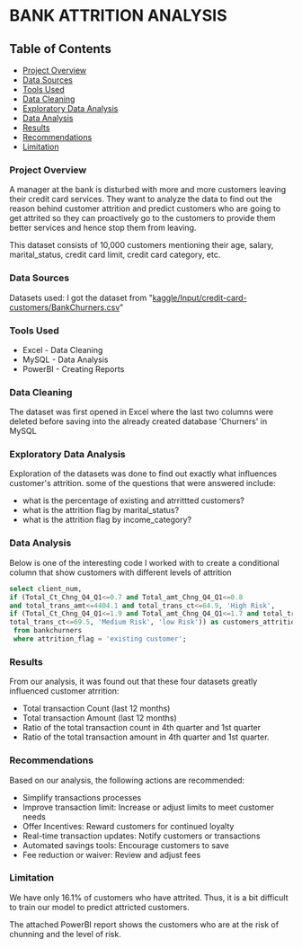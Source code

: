 # BANK ATTRITION ANALYSIS

## Table of Contents
- [Project Overview](#project-overview)
- [Data Sources](#data-sources)
- [Tools Used](#tools-used)
- [Data Cleaning](#data-cleaning)
- [Exploratory Data Analysis](#exploratory-data-analysis)
- [Data Analysis](#data-analysis)
- [Results](#results)
- [Recommendations](#recommendations)
- [Limitation](#limitation)
### Project Overview

A manager at the bank is disturbed with more and more customers leaving their credit card services. They want to analyze the data to find out the reason behind customer attrition and predict customers who are going to get attrited so they can proactively go to the customers to provide them better services and hence stop them from leaving. 

This dataset consists of 10,000 customers mentioning their age, salary, marital_status, credit card limit, credit card category, etc. 

### Data Sources

Datasets used: I got the dataset from "[kaggle/Input/credit-card-customers/BankChurners.csv](https://www.kaggle.com/datasets/anwarsan/credit-card-bank-churn)"

### Tools Used
- Excel - Data Cleaning
- MySQL - Data Analysis
- PowerBI - Creating Reports

### Data Cleaning
The dataset was first opened in Excel where the last two columns were deleted before saving into the already created database 'Churners' in MySQL

### Exploratory Data Analysis
Exploration of the datasets was done to find out exactly what influences customer's attrition. some of the questions that were answered include:
- what is the percentage of existing and atrrittted customers?
- what is the attrition flag by marital_status?
- what is the attrition flag by income_category?

### Data Analysis
Below is one of the interesting code I worked with to create a conditional column that show customers with different levels of attrition 
```sql
select client_num,
if (Total_Ct_Chng_Q4_Q1<=0.7 and Total_amt_Chng_Q4_Q1<=0.8 
and total_trans_amt<=4404.1 and total_trans_ct<=64.9, 'High Risk',
if (Total_Ct_Chng_Q4_Q1<=1.9 and Total_amt_Chng_Q4_Q1<=1.7 and total_trans_amt<=9242 and
total_trans_ct<=69.5, 'Medium Risk', 'low Risk')) as customers_attrition_risk
 from bankchurners
 where attrition_flag = 'existing customer';
```

### Results
From our analysis, it was found out that these four datasets greatly influenced customer atrrition:

- Total transaction Count (last 12 months)
- Total transaction Amount (last 12 months)
- Ratio of the total transaction count in 4th quarter and 1st quarter
- Ratio of the total transaction amount in 4th quarter and 1st quarter. 

### Recommendations
Based on our analysis, the following actions are recommended:
- Simplify transactions processes
- Improve transaction limit: Increase or adjust limits to meet customer needs
- Offer Incentives: Reward customers for continued loyalty
- Real-time transaction updates: Notify customers or transactions
- Automated savings tools: Encourage customers to save
- Fee reduction or waiver: Review and adjust fees

### Limitation
We have only 16.1% of customers who have attrited. Thus, it is a bit difficult to train our model to predict attricted customers.

The attached PowerBI report shows the customers who are at the risk of chunning and the level of risk.




